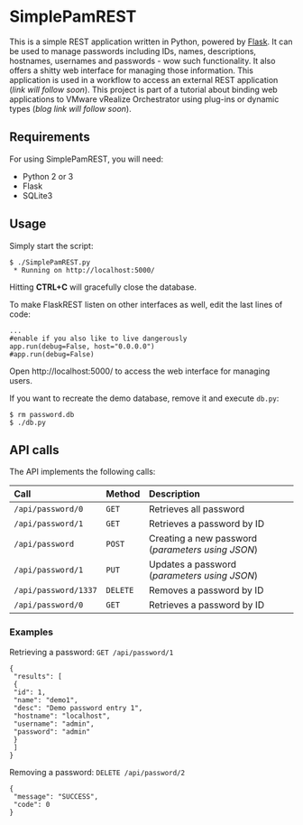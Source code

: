 # SimplePamREST
This is a simple REST application written in Python, powered by [Flask](http://flask.pocoo.org). It can be used to manage passwords including IDs, names, descriptions, hostnames, usernames and passwords - wow such functionality. It also offers a shitty web interface for managing those information. This application is used in a workflow to access an external REST application (*link will follow soon*). This project is part of a tutorial about binding web applications to VMware vRealize Orchestrator using plug-ins or dynamic types (*blog link will follow soon*).

## Requirements
For using SimplePamREST, you will need:
- Python 2 or 3
- Flask
- SQLite3

## Usage
Simply start the script:
```
$ ./SimplePamREST.py
 * Running on http://localhost:5000/
 ```

Hitting **CTRL+C** will gracefully close the database.

To make FlaskREST listen on other interfaces as well, edit the last lines of code:
```
...
#enable if you also like to live dangerously
app.run(debug=False, host="0.0.0.0")
#app.run(debug=False)
```

Open http://localhost:5000/ to access the web interface for managing users.

If you want to recreate the demo database, remove it and execute ``db.py``:
```
$ rm password.db
$ ./db.py
```

## API calls
The API implements the following calls:

| Call | Method | Description |
|:-----|:-------|:------------|
| ``/api/password/0`` | ``GET`` | Retrieves all password |
| ``/api/password/1`` | ``GET`` | Retrieves a password by ID |
| ``/api/password`` | ``POST`` | Creating a new password (*parameters using JSON*) |
| ``/api/password/1`` | ``PUT`` | Updates a password (*parameters using JSON*) |
| ``/api/password/1337`` | ``DELETE`` | Removes a password by ID |
| ``/api/password/0`` | ``GET`` | Retrieves a password by ID |

### Examples
Retrieving a password: ``GET /api/password/1``
```
{
 "results": [
 {
 "id": 1,
 "name": "demo1",
 "desc": "Demo password entry 1",
 "hostname": "localhost",
 "username": "admin",
 "password": "admin"
 }
 ]
}
```

Removing a password: ``DELETE /api/password/2``
```
{
 "message": "SUCCESS",
 "code": 0
}
```
